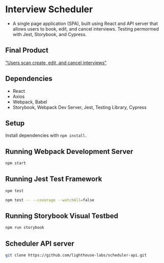 # Interview Scheduler
- A single page application (SPA), built using React and API server that allows users to book, edit, and cancel interviews. Testing permormed with Jest, Storybook, and Cypress. 

## Final Product

["Users scan create, edit, and cancel interviews"](https://github.com/nikaffa/scheduler/blob/master/docs/Scheduler.gif)

## Dependencies
- React
- Axios
- Webpack, Babel
- Storybook, Webpack Dev Server, Jest, Testing Library, Cypress


## Setup

Install dependencies with `npm install`.

## Running Webpack Development Server

```sh
npm start
```

## Running Jest Test Framework

```sh
npm test
```
```sh
npm test -- --coverage --watchAll=false
```

## Running Storybook Visual Testbed

```sh
npm run storybook
```
## Scheduler API server

```sh
git clone https://github.com/lighthouse-labs/scheduler-api.git
```
